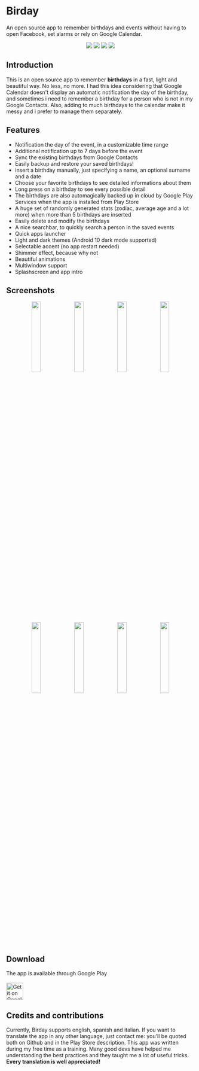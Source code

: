 # Birday

An open source app to remember birthdays and events without having to open Facebook, set alarms or rely on Google Calendar.

<p align='center'>
  <a href='https://github.com/m-i-n-a-r/birday/blob/master/LICENSE.md'><img src='https://img.shields.io/cocoapods/l/AFNetworking.svg'/></a>
  <img src='https://img.shields.io/badge/version-1.4.X-blue'/>
	<img src='https://img.shields.io/badge/status-released-success'/>
	<img src='https://img.shields.io/badge/-translations%20needed!-yellow'/>
</p>

## Introduction
This is an open source app to remember **birthdays** in a fast, light and beautiful way. No less, no more. I had this idea considering that Google Calendar doesn't display an automatic notification the day of the birthday, and sometimes i need to remember a birthday for a person who is not in my Google Contacts. Also, adding to much birthdays to the calendar make it messy and i prefer to manage them separately.

## Features
- Notification the day of the event, in a customizable time range
- Additional notification up to 7 days before the event
- Sync the existing birthdays from Google Contacts
- Easily backup and restore your saved birthdays!
- insert a birthday manually, just specifying a name, an optional surname and a date
- Choose your favorite birthdays to see detailed informations about them
- Long press on a birthday to see every possible detail
- The birthdays are also automagically backed up in cloud by Google Play Services when the app is installed from Play Store
- A huge set of randomly generated stats (zodiac, average age and a lot more) when more than 5 birthdays are inserted
- Easily delete and modify the birthdays
- A nice searchbar, to quickly search a person in the saved events
- Quick apps launcher
- Light and dark themes (Android 10 dark mode supported)
- Selectable accent (no app restart needed)
- Shimmer effect, because why not
- Beautiful animations
- Multiwindow support
- Splashscreen and app intro

## Screenshots
<p align='center'>
  <img src='https://i.imgur.com/vUUPGs6.png' width='22%'/>
  <img src='https://i.imgur.com/RNcS4EE.png' width='22%'/>
  <img src='https://i.imgur.com/psHudR6.png' width='22%'/>
  <img src='https://i.imgur.com/T81V4im.png' width='22%'/>
  <img src='https://i.imgur.com/rTz4ULx.png' width='22%'/>
  <img src='https://i.imgur.com/WpLbKQu.png' width='22%'/>
  <img src='https://i.imgur.com/sAGdFyr.png' width='22%'/>
  <img src='https://i.imgur.com/dCuCgCi.png' width='22%'/>
</p>

## Download
The app is available through Google Play\
\
<a href='https://play.google.com/store/apps/details?id=com.minar.birday'>
  <img height="45" alt="Get it on Google Play"
      src='https://play.google.com/intl/en_us/badges/images/apps/en-play-badge.png' />
</a>

## Credits and contributions
Currently, Birday supports english, spanish and italian. If you want to translate the app in any other language, just contact me: you'll be quoted both on Github and in the Play Store description.
This app was written during my free time as a training. Many good devs have helped me understanding the best practices and they taught me a lot of useful tricks. **Every translation is well appreciated!**
